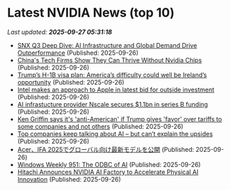 # Latest NVIDIA News (top 10)
_Last updated: **2025-09-27 05:31:18**_

- [SNX Q3 Deep Dive: AI Infrastructure and Global Demand Drive Outperformance](https://finance.yahoo.com/news/snx-q3-deep-dive-ai-053044792.html) (Published: 2025-09-26)
- [China's Tech Firms Show They Can Thrive Without Nvidia Chips](https://biztoc.com/x/8db6d5d04266623b) (Published: 2025-09-26)
- [Trump’s H-1B visa plan: America’s difficulty could well be Ireland’s opportunity](https://www.irishtimes.com/business/2025/09/26/trumps-h-1b-visa-plan-americas-difficulty-could-well-be-irelands-opportunity/) (Published: 2025-09-26)
- [Intel makes an approach to Apple in latest bid for outside investment](https://www.independent.ie/business/technology/intel-makes-an-approach-to-apple-in-latest-bid-for-outside-investment/a261468833.html) (Published: 2025-09-26)
- [AI infrastucture provider Nscale secures $1.1bn in series B funding](https://www.computerweekly.com/news/366631959/AI-infrastucture-provider-Nscale-secures-11bn-in-series-B-funding) (Published: 2025-09-26)
- [Ken Griffin says it's 'anti-American' if Trump gives 'favor' over tariffs to some companies and not others](https://www.businessinsider.com/ken-griffin-slams-trump-for-granting-some-companies-tariff-favors-2025-9) (Published: 2025-09-26)
- [Top companies keep talking about AI – but can’t explain the upsides](https://www.irishtimes.com/business/work/2025/09/26/top-companies-keep-talking-about-ai-but-cant-explain-the-upsides/) (Published: 2025-09-26)
- [Acer、IFA 2025でグローバル向け最新モデルを公開](https://prtimes.jp/main/html/rd/p/000001034.000000640.html) (Published: 2025-09-26)
- [Windows Weekly 951: The ODBC of AI](https://www.thurrott.com/podcasts/windows-weekly/327336/windows-weekly-951-the-odbc-of-ai) (Published: 2025-09-26)
- [Hitachi Announces NVIDIA AI Factory to Accelerate Physical AI Innovation](https://financialpost.com/pmn/business-wire-news-releases-pmn/hitachi-announces-nvidia-ai-factory-to-accelerate-physical-ai-innovation) (Published: 2025-09-26)
